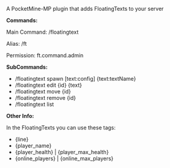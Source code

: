 A PocketMine-MP plugin that adds FloatingTexts to your server

**Commands:**

Main Command: /floatingtext

Alias: /ft

Permission: ft.command.admin

**SubCommands:**
- /floatingtext spawn [text:config] {text:textName}
- /floatingtext edit {id} {text}
- /floatingtext move {id}
- /floatingtext remove {id}
- /floatingtext list

**Other Info:**

In the FloatingTexts you can use these tags:
- {line}
- {player_name}
- {player_health} | {player_max_health}
- {online_players} | {online_max_players}
